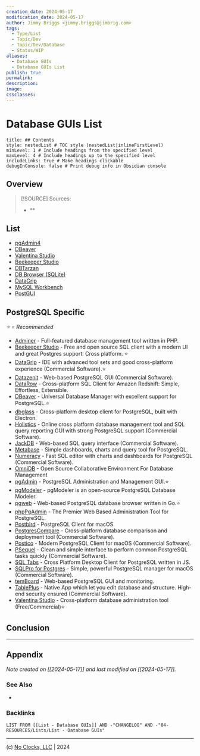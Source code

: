 ```yaml
---
creation_date: 2024-05-17
modification_date: 2024-05-17
author: Jimmy Briggs <jimmy.briggs@jimbrig.com>
tags:
  - Type/List
  - Topic/Dev
  - Topic/Dev/Database
  - Status/WIP
aliases:
  - Database GUIs
  - Database GUIs List
publish: true
permalink:
description:
image:
cssclasses:
---
```


# Database GUIs List

```table-of-contents
title: ## Contents 
style: nestedList # TOC style (nestedList|inlineFirstLevel)
minLevel: 1 # Include headings from the specified level
maxLevel: 4 # Include headings up to the specified level
includeLinks: true # Make headings clickable
debugInConsole: false # Print debug info in Obsidian console
```

## Overview

> [!SOURCE] Sources:
> - **

## List

* [pgAdmin4](https://www.pgadmin.org/download/pgadmin-4-windows/)
* [DBeaver](https://dbeaver.com/)
* [Valentina Studio](https://www.valentina-db.com/en/get-free-valentina-studio)
* [Beekeeper Studio](https://www.beekeeperstudio.io/)
* [DBTarzan](https://aferrandi.github.io/dbtarzan/)
* [DB Browser (SQLite)](https://sqlitebrowser.org/)
* [DataGrip](https://www.jetbrains.com/datagrip/?ref=eversql.com)
* [MySQL Workbench](https://www.mysql.com/products/workbench/)
* [PostGUI](https://github.com/priyank-purohit/PostGUI)

## PostgreSQL Specific

*⭐ = Recommended*

* [Adminer](https://www.adminer.org/) - Full-featured database management tool written in PHP.
* [Beekeeper Studio](https://www.beekeeperstudio.io/) - Free and open source SQL client with a modern UI and great Postgres support. Cross platform. ⭐
* [DataGrip](https://www.jetbrains.com/datagrip/) - IDE with advanced tool sets and good cross-platform experience (Commercial Software).⭐
* [Datazenit](https://datazenit.com/) - Web-based PostgreSQL GUI (Commercial Software).
* [DataRow](https://www.datarow.com/) - Cross-platform SQL Client for Amazon Redshift: Simple, Effortless, Extensible.
* [DBeaver](https://dbeaver.io/) - Universal Database Manager with excellent support for PostgreSQL.⭐
* [dbglass](http://dbglass.web-pal.com/) - Cross-platform desktop client for PostgreSQL, built with Electron.
* [Holistics](https://www.holistics.io/) - Online cross platform database management tool and SQL query reporting GUI with strong PostgreSQL support (Commercial Software).
* [JackDB](https://www.jackdb.com/) - Web-based SQL query interface (Commercial Software).
* [Metabase](https://www.metabase.com/) - Simple dashboards, charts and query tool for PostgreSQL.
* [Numeracy](https://numeracy.co/) - Fast SQL editor with charts and dashboards for PostgreSQL (Commercial Software).
* [OmniDB](https://omnidb.org/en/) - Open Source Collaborative Environment For Database Management
* [pgAdmin](https://www.pgadmin.org/) - PostgreSQL Administration and Management GUI.⭐
* [pgModeler](https://pgmodeler.io/) - pgModeler is an open-source PostgreSQL Database Modeler.
* [pgweb](https://github.com/sosedoff/pgweb) - Web-based PostgreSQL database browser written in Go.⭐
* [phpPgAdmin](https://github.com/phppgadmin/phppgadmin) - The Premier Web Based Administration Tool for PostgreSQL.
* [Postbird](https://github.com/Paxa/postbird) - PostgreSQL Client for macOS.
* [PostgresCompare](https://www.postgrescompare.com/) - Cross-platform database comparison and deployment tool (Commercial Software).
* [Postico](https://eggerapps.at/postico/) - Modern PostgreSQL Client for macOS (Commercial Software).
* [PSequel](http://www.psequel.com/) - Clean and simple interface to perform common PostgreSQL tasks quickly (Commercial Software).
* [SQL Tabs](http://www.sqltabs.com/) - Cross Platform Desktop Client for PostgreSQL written in JS.
* [SQLPro for Postgres](http://macpostgresclient.com/) - Simple, powerful PostgreSQL manager for macOS (Commercial Software).
* [temBoard](https://github.com/dalibo/temboard) - Web-based PostgreSQL GUI and monitoring.
* [TablePlus](https://tableplus.com/) - Native App which let you edit database and structure. High-end security ensured (Commercial Software).
* [Valentina Studio](https://www.valentina-db.com/en/valentina-studio-overview) - Cross-platform database administration tool (Free/Commercial)⭐


## Conclusion

***

## Appendix

*Note created on [[2024-05-17]] and last modified on [[2024-05-17]].*

### See Also

- 

### Backlinks

```dataview
LIST FROM [[List - Database GUIs]] AND -"CHANGELOG" AND -"04-RESOURCES/Lists/List - Database GUIs"
```

***

(c) [No Clocks, LLC](https://github.com/noclocks) | 2024
